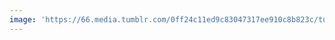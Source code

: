 ```yaml
---
image: 'https://66.media.tumblr.com/0ff24c11ed9c83047317ee910c8b823c/tumblr_p0e3ig97ul1tbdx3so1_1280.jpg'
---
```

